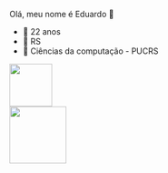   Olá, meu nome é Eduardo 👋
- 👴 22 anos
- 🌆 RS
- 🌱 Ciências da computação - PUCRS

<div>
  <a href="https://www.linkedin.com/in/eduardo-cardoso394/">
  <img height="75em" src="https://img.shields.io/badge/LinkedIn-0077B5?style=for-the-badge&logo=linkedin&logoColor=white"
       </div>
    <div>
  <a href="https://www.credly.com/badges/2f9e8f06-9f60-40c4-acc5-8da218b20156/public_url">
  <img height="100em" src="https://images.credly.com/size/110x110/images/3be57d7c-55de-4119-9ca9-738e20c0fae0/Scrum-Foundation-Professional-Certificate-SFPC-2021_.png"
</div>
  
  
